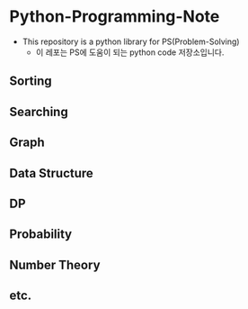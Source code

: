 # Python-Programming-Note
 
- This repository is a python library for PS(Problem-Solving)
  - 이 레포는 PS에 도움이 되는 python code 저장소입니다.

## Sorting
## Searching
## Graph
## Data Structure
## DP
## Probability
## Number Theory
## etc.
